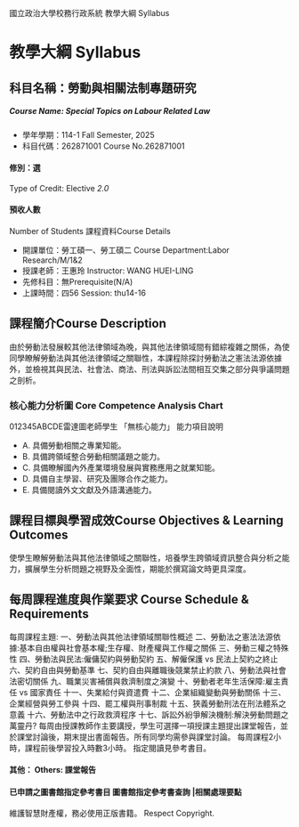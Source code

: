國立政治大學校務行政系統 教學大綱 Syllabus
# 教學大綱 Syllabus
##  科目名稱：勞動與相關法制專題研究 
#####  Course Name: Special Topics on Labour Related Law
  * 學年學期：114-1 Fall Semester, 2025 
  * 科目代碼：262871001 Course No.262871001
#### 修別：選
Type of Credit: Elective 
_2.0_
#### 預收人數
Number of Students
課程資料Course Details
  * 開課單位：勞工碩一、勞工碩二 Course Department:Labor Research/M/1&2 
  * 授課老師：王惠玲 Instructor: WANG HUEI-LING 
  * 先修科目：無Prerequisite(N/A)
  * 上課時間：四56 Session: thu14-16
##  課程簡介Course Description
由於勞動法發展較其他法律領域為晚，與其他法律領域間有錯綜複雜之關係，為使同學瞭解勞動法與其他法律領域之關聯性，本課程除探討勞動法之憲法法源依據外，並檢視其與民法、社會法、商法、刑法與訴訟法間相互交集之部分與爭議問題之剖析。
###  核心能力分析圖 Core Competence Analysis Chart
012345ABCDE雷達圖老師學生
「無核心能力」 
能力項目說明
  * A. 具備勞動相關之專業知能。
  * B. 具備跨領域整合勞動相關議題之能力。
  * C. 具備瞭解國內外產業環境發展與實務應用之就業知能。
  * D. 具備自主學習、研究及團隊合作之能力。
  * E. 具備閱讀外文文獻及外語溝通能力。
##  課程目標與學習成效Course Objectives & Learning Outcomes 
使學生瞭解勞動法與其他法律領域之關聯性，培養學生跨領域資訊整合與分析之能力，擴展學生分析問題之視野及全面性，期能於撰寫論文時更具深度。
##  每周課程進度與作業要求 Course Schedule & Requirements
每周課程主題:
一、勞動法與其他法律領域關聯性概述
二、勞動法之憲法法源依據:基本自由權與社會基本權;生存權、財產權與工作權之關係
三、勞動三權之特殊性
四、勞動法與民法:僱傭契約與勞動契約
五、解僱保護 vs 民法上契約之終止
六、契約自由與勞動基準
七、契約自由與離職後競業禁止約款
八、勞動法與社會法密切關係
九、職業災害補償與救濟制度之演變
十、勞動者老年生活保障:雇主責任 vs 國家責任
十一、失業給付與資遣費
十二、企業組織變動與勞動關係
十三、企業經營與勞工參與
十四、罷工權與刑事制裁
十五、狹義勞動刑法在刑法體系之意義
十六、勞動法中之行政救濟程序
十七、訴訟外紛爭解決機制:解決勞動問題之萬靈丹?
每周由授課教師作主要講授，學生可選擇一項授課主題提出課堂報告，並於課堂討論後，期末提出書面報告。所有同學均需參與課堂討論。
每周課程2小時，課程前後學習投入時數3小時。
指定閱讀見參考書目。
####  其他： Others: 課堂報告 
####  已申請之圖書館指定參考書目  圖書館指定參考書查詢 |相關處理要點
維護智慧財產權，務必使用正版書籍。 Respect Copyright.